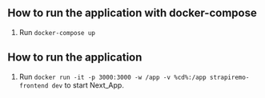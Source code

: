 ## How to run the application with docker-compose
1. Run `docker-compose up`

## How to run the application
1. Run `docker run -it -p 3000:3000 -w /app -v %cd%:/app strapiremo-frontend dev` to start Next_App.
